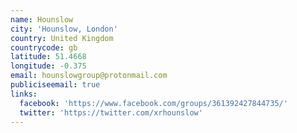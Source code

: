 ```yaml
---
name: Hounslow
city: 'Hounslow, London'
country: United Kingdom
countrycode: gb
latitude: 51.4668
longitude: -0.375
email: hounslowgroup@protonmail.com
publiciseemail: true
links:
  facebook: 'https://www.facebook.com/groups/361392427844735/'
  twitter: 'https://twitter.com/xrhounslow'
---
```


